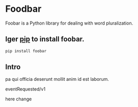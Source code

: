 # Foodbar

Foobar is a Python library for dealing with word pluralization.

## Iger [pip](https://pip.pypa.io/en/stable/) to install foobar.

```bash
pip install foobar
```

## Intro 
pa qui officia deserunt mollit anim id est laborum.

eventRequested/v1 

here change
